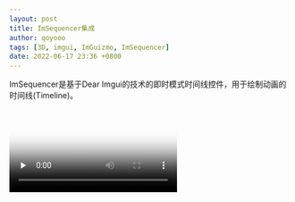 ```yaml
---
layout: post
title: ImSequencer集成
author: qoyooo
tags: [3D, imgui, ImGuizmo, ImSequencer]
date: 2022-06-17 23:36 +0800
---
```

ImSequencer是基于Dear Imgui的技术的即时模式时间线控件，用于绘制动画的时间线(Timeline)。

<video id="video" controls="" preload="none" poster="封面">
      <source id="mp4" src="./images/ImSequencer.mp4" type="video/mp4">
</videos>

{: .message }

1. 定义SequenceInterface的子类MySequence，该子类用于获取时间线的信息 
   SequenceInterface子类的成员说明如下：
   * **virtual int GetFrameMin()**  获取帧序号的最小值
   * **virtual int GetFrameMax()**  获取帧序号的最大值
   * **virtual int GetItemCount()** 获取时间线的行的个数
   * **virtual int GetItemTypeCount()**  获取行类型的个数
   * **virtual const char\* GetItemTypeName(int)**  获取类型的名称，我的例子中，类型为名称为Translation, Rotation, Scale, Weight四种
   * **virtual const char\* GetItemLabel(int)** 获取相应行的标题
   * **virtual const char\* GetCollapseFmt()** 获取当时间线卷起时的提示信息
   * **virtual void Get(int index, int\*\* start, int\*\* end, int\* type, unsigned int\* color)**  获取每行的信息，index-行号， start-起始帧编号， end-结束帧编号， type-类型， color-颜色
   * **virtual void Add(int type)**  增加一行，行的类型由type指定
   * **virtual void Del(int index)**  删除第index行
   * **virtual void Duplicate(int index)** 重复index行
   * **virtual void Copy()**  复制
   * **virtual void Paste()** 粘贴

   ##### 下面的几个接口用于绘制定制区域
   * virtual size_t GetCustomHeight(int)
   * virtual void DoubleClick(int)
   * virtual void CustomDraw()
   * virtual void CustomDrawCompact()

在我的应用中，使用MySequence子类定义如下：
```C++
static const char* SequencerItemTypeNames[] = { "Translation","Rotation", "Scale", "Weight"};

// Draw Sequence
struct MySequence : public ImSequencer::SequenceInterface
{
    int mFrameMin, mFrameMax;

    // interface with sequencer
    vkglTF::Animation *animation = nullptr;

    // my datas
    MySequence() : mFrameMin(0), mFrameMax(0) {}

    virtual int GetFrameMin() const {
        return 0;
    }
    virtual int GetFrameMax() const {
        if (!animation) return 1000;
        return animation->samplers[0].inputs.size() - 1;
    }
    virtual int GetItemCount() const {
        if (!animation) return 5;
        return (int)animation->channels.size();
    }

    virtual int GetItemTypeCount() const {
        return sizeof(SequencerItemTypeNames) / sizeof(char*);
    }

    virtual const char* GetItemTypeName(int index) const {
        if (index >= (sizeof(SequencerItemTypeNames) / sizeof(char*)))
            index = 0;
        return SequencerItemTypeNames[index];
    }

    virtual const char* GetItemLabel(int index) const
    {
        static char tmps[512];
        if (!animation) {
            snprintf(tmps, 512, "[%02d] None", index);
        } else {
            snprintf(tmps, 512, "[%02d] %s-%s",
                index, animation->channels[index].node->name.c_str(),
                GetItemTypeName(animation->channels[index].path));
        }
        return tmps;
    }

    virtual void Get(int index, int** start, int** end, int* type, unsigned int* color)
    {
        if (color)
            *color = 0xFFAA8080;
        if (start)
            *start = &mFrameMin;
        if (end)
            *end   = &mFrameMax;
        if (type && animation)
            *type = animation->channels[index].path;
    }
};
```

2. 定义mySequence对象
   ```C++
       MySequence mySequence;
   ```

3. 初始化mySequence
   在加载glTF模型后，如果该模型中带有动画，则根据其中的第1个动画初始化mySequence对象
   ```C++
   void initSequencer(uint32_t index)
   {
      if (!modelRenderer) return;

      if (index >= modelRenderer->getModel()->animations.size()) {
         mySequence.animation = nullptr;
         return;
      }
      mySequence.animation = &modelRenderer->getModel()->animations[index];
      mySequence.mFrameMin = 0;
      mySequence.mFrameMax = modelRenderer->getModel()->animations[index].samplers[0].inputs.size() - 1;
      modelRenderer->animationIndex = index + 1;
   }
   ```

4. 绘制时间线：
```C++
    void showSequencer()
    {
        if (!modelRenderer || !mySequence.animation)
            return;
        float xscale = 1.0f, yscale = 1.0f;
        glfwGetWindowContentScale(window, &xscale, &yscale);
        ImGui::SetNextWindowPos(ImVec2(0, height / yscale - 200));
        ImGui::SetNextWindowSize(ImVec2(width / xscale, 200));
        ImGui::Begin("Sequencer");
        // let's create the sequencer
        static int selectedEntry = -1;
        static int firstFrame = 0;
        static bool expanded = true;
        static int currentFrame = 100;

        ImGui::PushItemWidth(130);

        static std::string caption = ICON_MDI_PLAY "Play";
        if(ImGui::Button(caption.c_str(), ImVec2(80, 20))) {
            paused = !paused;
            if (paused) {
                caption = ICON_MDI_PLAY "Play";
            } else {
                caption = ICON_MDI_PAUSE "Pause";
            }
        }
        ImGui::SameLine();
        ImGui::InputInt("Frame ", &currentFrame);
        ImGui::SameLine();
        ImGui::InputInt("Frame Max", &mySequence.mFrameMax);
        ImGui::SameLine();
        ImGui::InputInt("Item", &selectedEntry);
        if (selectedEntry >= 0 && selectedEntry < mySequence.GetItemCount()) {
            uint32_t index = mySequence.animation->channels[selectedEntry].samplerIndex;
            switch (mCurrentGizmoOperation) {
            case ImGuizmo::OPERATION::TRANSLATE:
                ImGui::SameLine();
                ImGui::InputFloat3(ICON_MDI_ARROW_ALL "Location", glm::value_ptr(mySequence.animation->samplers[index].outputsVec4[currentFrame]));
                break;
            case ImGuizmo::OPERATION::ROTATE:
                ImGui::SameLine();
                ImGui::InputFloat4(ICON_MDI_ROTATE_ORBIT "Rotation", glm::value_ptr(mySequence.animation->samplers[index].outputsVec4[currentFrame]));
                break;
            case ImGuizmo::OPERATION::SCALE:
                ImGui::SameLine();
                ImGui::InputFloat3(ICON_MDI_ARROW_EXPAND_ALL "Scale", glm::value_ptr(mySequence.animation->samplers[index].outputsVec4[currentFrame]));
                break;
            default:
                break;
            }
        }
        ImGui::PopItemWidth();

        if (!paused) {
            if (animationTimer > mySequence.animation->samplers[0].inputs[currentFrame + 1])
                currentFrame++;
            if (currentFrame >= mySequence.mFrameMax) {
                currentFrame = 0;
            }
        }
        Sequencer(&mySequence, &currentFrame, &expanded, &selectedEntry, &firstFrame, ImSequencer::SEQUENCER_EDIT_ALL);
        // add a UI to edit that particular item
        if (selectedEntry != -1)
        {
            if (selectedEntry < mySequence.animation->channels.size()) {
                selectedNode = mySequence.animation->channels[selectedEntry].node;
                switch (mySequence.animation->channels[selectedEntry].path) {
                case vkglTF::AnimationChannel::PathType::TRANSLATION:
                    mCurrentGizmoOperation = ImGuizmo::OPERATION::TRANSLATE;
                    break;
                case vkglTF::AnimationChannel::PathType::ROTATION:
                    mCurrentGizmoOperation = ImGuizmo::OPERATION::ROTATE;
                    break;
                case vkglTF::AnimationChannel::PathType::SCALE:
                    mCurrentGizmoOperation = ImGuizmo::OPERATION::SCALE;
                    break;
                default:
                    mCurrentGizmoOperation = ImGuizmo::OPERATION::TRANSLATE;
                }
            }
        }
        if (paused) {
            animationTimer = mySequence.animation->samplers[0].inputs[currentFrame];
        }
        ImGui::End();
    }
```
#### 附：最终的效果如下图：
![glTFViewer](images/glTFViewer.png)